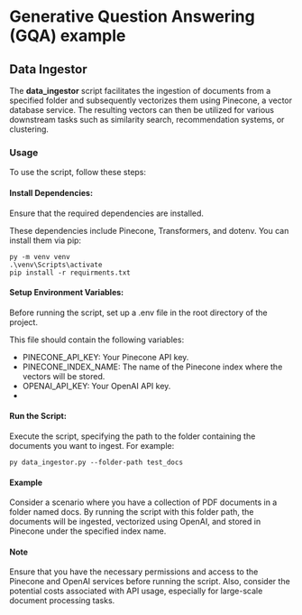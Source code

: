 # Generative Question Answering (GQA) example

## Data Ingestor

The **data_ingestor** script facilitates the ingestion of documents from a specified folder and subsequently vectorizes 
them using Pinecone, a vector database service. The resulting vectors can then be utilized for various downstream tasks 
such as similarity search, recommendation systems, or clustering.

### Usage

To use the script, follow these steps:

#### Install Dependencies:

Ensure that the required dependencies are installed. 

These dependencies include Pinecone, Transformers, and dotenv. You can install them via pip:

```commandline
py -m venv venv
.\venv\Scripts\activate
pip install -r requirments.txt
```

#### Setup Environment Variables: 

Before running the script, set up a .env file in the root directory of the project. 

This file should contain the following variables:

- PINECONE_API_KEY: Your Pinecone API key.
- PINECONE_INDEX_NAME: The name of the Pinecone index where the vectors will be stored.
- OPENAI_API_KEY: Your OpenAI API key.
- 
#### Run the Script: 

Execute the script, specifying the path to the folder containing the documents you want to ingest. For example:

```commandline
py data_ingestor.py --folder-path test_docs
```

#### Example
Consider a scenario where you have a collection of PDF documents in a folder named docs. 
By running the script with this folder path, the documents will be ingested, vectorized using OpenAI, and stored in 
Pinecone under the specified index name.

#### Note
Ensure that you have the necessary permissions and access to the Pinecone and OpenAI services before running the script.
Also, consider the potential costs associated with API usage, especially for large-scale document processing tasks.

